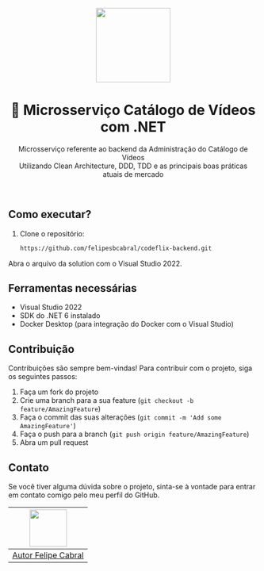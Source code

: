 <center>
  <p align="center">
    <img src="https://user-images.githubusercontent.com/20674439/158480674-3b8895e7-420e-4025-bd78-8058ba255476.png"  width="150" />
  </p>  
  <h1 align="center">🚀 Microsserviço Catálogo de Vídeos com .NET</h1>
  <p align="center">
    Microsserviço referente ao backend da Administração do Catálogo de Vídeos<br />
    Utilizando Clean Architecture, DDD, TDD e as principais boas práticas atuais de mercado
  </p>
</center>
<br />
 
## Como executar?

1. Clone o repositório:
   ```sh
   https://github.com/felipesbcabral/codeflix-backend.git

Abra o arquivo da solution com o Visual Studio 2022.

## Ferramentas necessárias

- Visual Studio 2022
- SDK do .NET 6 instalado
- Docker Desktop (para integração do Docker com o Visual Studio)

## Contribuição

Contribuições são sempre bem-vindas! Para contribuir com o projeto, siga os seguintes passos:

1. Faça um fork do projeto
2. Crie uma branch para a sua feature (`git checkout -b feature/AmazingFeature`)
3. Faça o commit das suas alterações (`git commit -m 'Add some AmazingFeature'`)
4. Faça o push para a branch (`git push origin feature/AmazingFeature`)
5. Abra um pull request

## Contato

Se você tiver alguma dúvida sobre o projeto, sinta-se à vontade para entrar em contato comigo pelo meu perfil do GitHub.


| [<img src="https://github.com/felipesbcabral.png" width="75px;"/>][1] |
| :-: |
|[Autor Felipe Cabral][1]|


[1]: https://github.com/felipesbcabral
